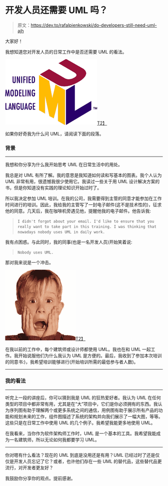 # 开发人员还需要 UML 吗？

> 原文：<https://dev.to/rafalpienkowski/do-developers-still-need-uml-ajh>

大家好！

我想知道您对开发人员的日常工作中是否还需要 UML 的看法。

[![Image](img/adcfcc626fb80689d04889a953edb1a5.png)T2】](https://res.cloudinary.com/practicaldev/image/fetch/s--zYadyz39--/c_limit%2Cf_auto%2Cfl_progressive%2Cq_66%2Cw_880/https://upload.wikimedia.org/wikipedia/commons/2/2d/UML_logo.gif)

如果你好奇我为什么问 UML，请阅读下面的段落。

### 背景

* * *

我想和你分享为什么我开始思考 UML 在日常生活中的用处。

我总是对 UML 有所了解。我的意思是我知道如何读和写基本的图表。我个人认为 UML 非常有用，很遗憾我很少使用它。我读过一些关于用 UML 设计解决方案的书，但是你知道没有实践的理论知识开始过时了。

所以我决定参加 UML 培训。在我的公司，我需要得到主管的同意才能参加在工作时间进行的培训。因此，我给我的主管写了一封电子邮件(这不是技术性的)，征求他的同意。几天后，我在咖啡机旁遇见他，提醒他我的电子邮件。他告诉我:

> `I didn't forgot about your email. I'd like to ensure that you really want to take part in this training. I was thinking that nowadays nobody uses UML in daily work.`

我有点困惑。与此同时，我的同事(也是一名开发人员)开始笑着说:

> `Nobody uses UML.`

那对我来说是一个冲击。

[![Image](img/8b644d150e2aa92b8d4f68f61e85e2c5.png)T2】](https://res.cloudinary.com/practicaldev/image/fetch/s--xS8-jCLB--/c_limit%2Cf_auto%2Cfl_progressive%2Cq_auto%2Cw_880/https://outofofficers.files.wordpress.com/2014/01/culkin-shocked-face.png)

在我以前的工作中，每个建筑师或设计师都使用 UML。我也在和 UML 一起工作。我开始说服他们为什么我认为 UML 是方便的。最后，我收到了参加本次培训的同意书:)，我希望培训能够进行(开始培训所需的最低参与者人数)。

* * *

### 我的看法

* * *

听完上一段的讲座后，你可以猜到我是 UML 的狂热爱好者。我认为 UML 在任何类型的项目中都非常有用，尤其是在“大”项目中，它们是你必须拥有的东西。我认为序列图有助于理解两个或更多系统之间的通信，用例图有助于展示所有产品的功能和规划未来的工作，组件图描述了系统的架构并向我们展示了一幅大图，等等。这些只是在日常工作中使用 UML 的几个例子。我希望我能更多地使用 UML。

在我看来，当你作为软件架构师工作时，UML 是一个基本的工具。我希望我能成为一名建筑师，所以无论如何我都要学习 UML。

* * *

你对嗯有什么看法？现在的 UML 到底是没用还是有用？UML 已经过时了还是仅仅是开发人员忘记了它？或者，也许他们存在一些 UML 的替代品，这些替代品更流行，对开发者更友好？

我鼓励你分享你的观点。提前感谢。